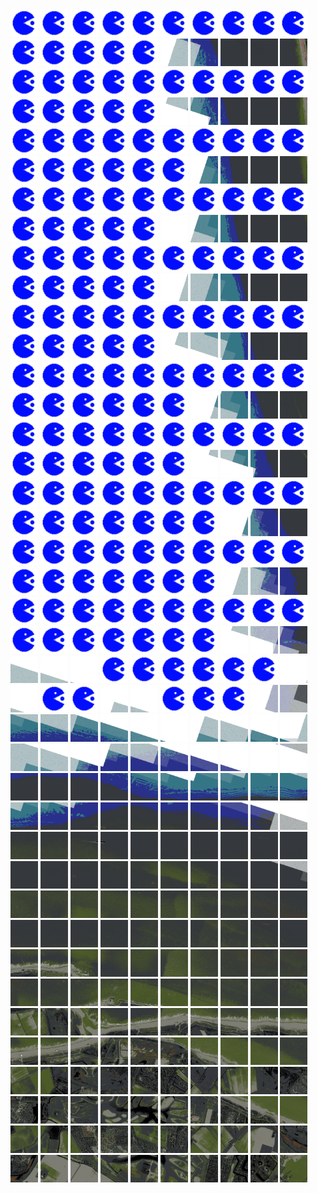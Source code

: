 <html>
<div>
<img src="https://github.com/HakkaTjakka/NL_TILE_MAP/blob/main/source.png" height="44" width="44">
<img src="https://github.com/HakkaTjakka/NL_TILE_MAP/blob/main/source.png" height="44" width="44">
<img src="https://github.com/HakkaTjakka/NL_TILE_MAP/blob/main/source.png" height="44" width="44">
<img src="https://github.com/HakkaTjakka/NL_TILE_MAP/blob/main/source.png" height="44" width="44">
<img src="https://github.com/HakkaTjakka/NL_TILE_MAP/blob/main/source.png" height="44" width="44">
<img src="https://github.com/HakkaTjakka/NL_TILE_MAP/blob/main/source.png" height="44" width="44">
<img src="https://github.com/HakkaTjakka/NL_TILE_MAP/blob/main/source.png" height="44" width="44">
<img src="https://github.com/HakkaTjakka/NL_TILE_MAP/blob/main/source.png" height="44" width="44">
<img src="https://github.com/HakkaTjakka/NL_TILE_MAP/blob/main/source.png" height="44" width="44">
<img src="https://github.com/HakkaTjakka/NL_TILE_MAP/blob/main/source.png" height="44" width="44">
<img src="https://github.com/HakkaTjakka/NL_TILE_MAP/blob/main/source.png" height="44" width="44">
<img src="https://github.com/HakkaTjakka/NL_TILE_MAP/blob/main/source.png" height="44" width="44">
<img src="https://github.com/HakkaTjakka/NL_TILE_MAP/blob/main/source.png" height="44" width="44">
<img src="https://github.com/HakkaTjakka/NL_TILE_MAP/blob/main/source.png" height="44" width="44">
<img src="https://github.com/HakkaTjakka/NL_TILE_MAP/blob/main/source.png" height="44" width="44">
<img src="https://github.com/HakkaTjakka/NL_TILE_MAP/blob/main/18/592/-1039/r.5925.-10390.png" height="44" width="44">
<img src="https://github.com/HakkaTjakka/NL_TILE_MAP/blob/main/18/592/-1039/r.5926.-10390.png" height="44" width="44">
<img src="https://github.com/HakkaTjakka/NL_TILE_MAP/blob/main/18/592/-1039/r.5927.-10390.png" height="44" width="44">
<img src="https://github.com/HakkaTjakka/NL_TILE_MAP/blob/main/18/592/-1039/r.5928.-10390.png" height="44" width="44">
<img src="https://github.com/HakkaTjakka/NL_TILE_MAP/blob/main/18/592/-1039/r.5929.-10390.png" height="44" width="44">
<br>
<img src="https://github.com/HakkaTjakka/NL_TILE_MAP/blob/main/source.png" height="44" width="44">
<img src="https://github.com/HakkaTjakka/NL_TILE_MAP/blob/main/source.png" height="44" width="44">
<img src="https://github.com/HakkaTjakka/NL_TILE_MAP/blob/main/source.png" height="44" width="44">
<img src="https://github.com/HakkaTjakka/NL_TILE_MAP/blob/main/source.png" height="44" width="44">
<img src="https://github.com/HakkaTjakka/NL_TILE_MAP/blob/main/source.png" height="44" width="44">
<img src="https://github.com/HakkaTjakka/NL_TILE_MAP/blob/main/source.png" height="44" width="44">
<img src="https://github.com/HakkaTjakka/NL_TILE_MAP/blob/main/source.png" height="44" width="44">
<img src="https://github.com/HakkaTjakka/NL_TILE_MAP/blob/main/source.png" height="44" width="44">
<img src="https://github.com/HakkaTjakka/NL_TILE_MAP/blob/main/source.png" height="44" width="44">
<img src="https://github.com/HakkaTjakka/NL_TILE_MAP/blob/main/source.png" height="44" width="44">
<img src="https://github.com/HakkaTjakka/NL_TILE_MAP/blob/main/source.png" height="44" width="44">
<img src="https://github.com/HakkaTjakka/NL_TILE_MAP/blob/main/source.png" height="44" width="44">
<img src="https://github.com/HakkaTjakka/NL_TILE_MAP/blob/main/source.png" height="44" width="44">
<img src="https://github.com/HakkaTjakka/NL_TILE_MAP/blob/main/source.png" height="44" width="44">
<img src="https://github.com/HakkaTjakka/NL_TILE_MAP/blob/main/source.png" height="44" width="44">
<img src="https://github.com/HakkaTjakka/NL_TILE_MAP/blob/main/18/592/-1039/r.5925.-10389.png" height="44" width="44">
<img src="https://github.com/HakkaTjakka/NL_TILE_MAP/blob/main/18/592/-1039/r.5926.-10389.png" height="44" width="44">
<img src="https://github.com/HakkaTjakka/NL_TILE_MAP/blob/main/18/592/-1039/r.5927.-10389.png" height="44" width="44">
<img src="https://github.com/HakkaTjakka/NL_TILE_MAP/blob/main/18/592/-1039/r.5928.-10389.png" height="44" width="44">
<img src="https://github.com/HakkaTjakka/NL_TILE_MAP/blob/main/18/592/-1039/r.5929.-10389.png" height="44" width="44">
<br>
<img src="https://github.com/HakkaTjakka/NL_TILE_MAP/blob/main/source.png" height="44" width="44">
<img src="https://github.com/HakkaTjakka/NL_TILE_MAP/blob/main/source.png" height="44" width="44">
<img src="https://github.com/HakkaTjakka/NL_TILE_MAP/blob/main/source.png" height="44" width="44">
<img src="https://github.com/HakkaTjakka/NL_TILE_MAP/blob/main/source.png" height="44" width="44">
<img src="https://github.com/HakkaTjakka/NL_TILE_MAP/blob/main/source.png" height="44" width="44">
<img src="https://github.com/HakkaTjakka/NL_TILE_MAP/blob/main/source.png" height="44" width="44">
<img src="https://github.com/HakkaTjakka/NL_TILE_MAP/blob/main/source.png" height="44" width="44">
<img src="https://github.com/HakkaTjakka/NL_TILE_MAP/blob/main/source.png" height="44" width="44">
<img src="https://github.com/HakkaTjakka/NL_TILE_MAP/blob/main/source.png" height="44" width="44">
<img src="https://github.com/HakkaTjakka/NL_TILE_MAP/blob/main/source.png" height="44" width="44">
<img src="https://github.com/HakkaTjakka/NL_TILE_MAP/blob/main/source.png" height="44" width="44">
<img src="https://github.com/HakkaTjakka/NL_TILE_MAP/blob/main/source.png" height="44" width="44">
<img src="https://github.com/HakkaTjakka/NL_TILE_MAP/blob/main/source.png" height="44" width="44">
<img src="https://github.com/HakkaTjakka/NL_TILE_MAP/blob/main/source.png" height="44" width="44">
<img src="https://github.com/HakkaTjakka/NL_TILE_MAP/blob/main/source.png" height="44" width="44">
<img src="https://github.com/HakkaTjakka/NL_TILE_MAP/blob/main/source.png" height="44" width="44">
<img src="https://github.com/HakkaTjakka/NL_TILE_MAP/blob/main/18/592/-1039/r.5926.-10388.png" height="44" width="44">
<img src="https://github.com/HakkaTjakka/NL_TILE_MAP/blob/main/18/592/-1039/r.5927.-10388.png" height="44" width="44">
<img src="https://github.com/HakkaTjakka/NL_TILE_MAP/blob/main/18/592/-1039/r.5928.-10388.png" height="44" width="44">
<img src="https://github.com/HakkaTjakka/NL_TILE_MAP/blob/main/18/592/-1039/r.5929.-10388.png" height="44" width="44">
<br>
<img src="https://github.com/HakkaTjakka/NL_TILE_MAP/blob/main/source.png" height="44" width="44">
<img src="https://github.com/HakkaTjakka/NL_TILE_MAP/blob/main/source.png" height="44" width="44">
<img src="https://github.com/HakkaTjakka/NL_TILE_MAP/blob/main/source.png" height="44" width="44">
<img src="https://github.com/HakkaTjakka/NL_TILE_MAP/blob/main/source.png" height="44" width="44">
<img src="https://github.com/HakkaTjakka/NL_TILE_MAP/blob/main/source.png" height="44" width="44">
<img src="https://github.com/HakkaTjakka/NL_TILE_MAP/blob/main/source.png" height="44" width="44">
<img src="https://github.com/HakkaTjakka/NL_TILE_MAP/blob/main/source.png" height="44" width="44">
<img src="https://github.com/HakkaTjakka/NL_TILE_MAP/blob/main/source.png" height="44" width="44">
<img src="https://github.com/HakkaTjakka/NL_TILE_MAP/blob/main/source.png" height="44" width="44">
<img src="https://github.com/HakkaTjakka/NL_TILE_MAP/blob/main/source.png" height="44" width="44">
<img src="https://github.com/HakkaTjakka/NL_TILE_MAP/blob/main/source.png" height="44" width="44">
<img src="https://github.com/HakkaTjakka/NL_TILE_MAP/blob/main/source.png" height="44" width="44">
<img src="https://github.com/HakkaTjakka/NL_TILE_MAP/blob/main/source.png" height="44" width="44">
<img src="https://github.com/HakkaTjakka/NL_TILE_MAP/blob/main/source.png" height="44" width="44">
<img src="https://github.com/HakkaTjakka/NL_TILE_MAP/blob/main/source.png" height="44" width="44">
<img src="https://github.com/HakkaTjakka/NL_TILE_MAP/blob/main/18/592/-1039/r.5925.-10387.png" height="44" width="44">
<img src="https://github.com/HakkaTjakka/NL_TILE_MAP/blob/main/18/592/-1039/r.5926.-10387.png" height="44" width="44">
<img src="https://github.com/HakkaTjakka/NL_TILE_MAP/blob/main/18/592/-1039/r.5927.-10387.png" height="44" width="44">
<img src="https://github.com/HakkaTjakka/NL_TILE_MAP/blob/main/18/592/-1039/r.5928.-10387.png" height="44" width="44">
<img src="https://github.com/HakkaTjakka/NL_TILE_MAP/blob/main/18/592/-1039/r.5929.-10387.png" height="44" width="44">
<br>
<img src="https://github.com/HakkaTjakka/NL_TILE_MAP/blob/main/source.png" height="44" width="44">
<img src="https://github.com/HakkaTjakka/NL_TILE_MAP/blob/main/source.png" height="44" width="44">
<img src="https://github.com/HakkaTjakka/NL_TILE_MAP/blob/main/source.png" height="44" width="44">
<img src="https://github.com/HakkaTjakka/NL_TILE_MAP/blob/main/source.png" height="44" width="44">
<img src="https://github.com/HakkaTjakka/NL_TILE_MAP/blob/main/source.png" height="44" width="44">
<img src="https://github.com/HakkaTjakka/NL_TILE_MAP/blob/main/source.png" height="44" width="44">
<img src="https://github.com/HakkaTjakka/NL_TILE_MAP/blob/main/source.png" height="44" width="44">
<img src="https://github.com/HakkaTjakka/NL_TILE_MAP/blob/main/source.png" height="44" width="44">
<img src="https://github.com/HakkaTjakka/NL_TILE_MAP/blob/main/source.png" height="44" width="44">
<img src="https://github.com/HakkaTjakka/NL_TILE_MAP/blob/main/source.png" height="44" width="44">
<img src="https://github.com/HakkaTjakka/NL_TILE_MAP/blob/main/source.png" height="44" width="44">
<img src="https://github.com/HakkaTjakka/NL_TILE_MAP/blob/main/source.png" height="44" width="44">
<img src="https://github.com/HakkaTjakka/NL_TILE_MAP/blob/main/source.png" height="44" width="44">
<img src="https://github.com/HakkaTjakka/NL_TILE_MAP/blob/main/source.png" height="44" width="44">
<img src="https://github.com/HakkaTjakka/NL_TILE_MAP/blob/main/source.png" height="44" width="44">
<img src="https://github.com/HakkaTjakka/NL_TILE_MAP/blob/main/18/592/-1039/r.5925.-10386.png" height="44" width="44">
<img src="https://github.com/HakkaTjakka/NL_TILE_MAP/blob/main/18/592/-1039/r.5926.-10386.png" height="44" width="44">
<img src="https://github.com/HakkaTjakka/NL_TILE_MAP/blob/main/18/592/-1039/r.5927.-10386.png" height="44" width="44">
<img src="https://github.com/HakkaTjakka/NL_TILE_MAP/blob/main/18/592/-1039/r.5928.-10386.png" height="44" width="44">
<img src="https://github.com/HakkaTjakka/NL_TILE_MAP/blob/main/18/592/-1039/r.5929.-10386.png" height="44" width="44">
<br>
<img src="https://github.com/HakkaTjakka/NL_TILE_MAP/blob/main/source.png" height="44" width="44">
<img src="https://github.com/HakkaTjakka/NL_TILE_MAP/blob/main/source.png" height="44" width="44">
<img src="https://github.com/HakkaTjakka/NL_TILE_MAP/blob/main/source.png" height="44" width="44">
<img src="https://github.com/HakkaTjakka/NL_TILE_MAP/blob/main/source.png" height="44" width="44">
<img src="https://github.com/HakkaTjakka/NL_TILE_MAP/blob/main/source.png" height="44" width="44">
<img src="https://github.com/HakkaTjakka/NL_TILE_MAP/blob/main/source.png" height="44" width="44">
<img src="https://github.com/HakkaTjakka/NL_TILE_MAP/blob/main/source.png" height="44" width="44">
<img src="https://github.com/HakkaTjakka/NL_TILE_MAP/blob/main/source.png" height="44" width="44">
<img src="https://github.com/HakkaTjakka/NL_TILE_MAP/blob/main/source.png" height="44" width="44">
<img src="https://github.com/HakkaTjakka/NL_TILE_MAP/blob/main/source.png" height="44" width="44">
<img src="https://github.com/HakkaTjakka/NL_TILE_MAP/blob/main/source.png" height="44" width="44">
<img src="https://github.com/HakkaTjakka/NL_TILE_MAP/blob/main/source.png" height="44" width="44">
<img src="https://github.com/HakkaTjakka/NL_TILE_MAP/blob/main/source.png" height="44" width="44">
<img src="https://github.com/HakkaTjakka/NL_TILE_MAP/blob/main/source.png" height="44" width="44">
<img src="https://github.com/HakkaTjakka/NL_TILE_MAP/blob/main/source.png" height="44" width="44">
<img src="https://github.com/HakkaTjakka/NL_TILE_MAP/blob/main/18/592/-1039/r.5925.-10385.png" height="44" width="44">
<img src="https://github.com/HakkaTjakka/NL_TILE_MAP/blob/main/18/592/-1039/r.5926.-10385.png" height="44" width="44">
<img src="https://github.com/HakkaTjakka/NL_TILE_MAP/blob/main/18/592/-1039/r.5927.-10385.png" height="44" width="44">
<img src="https://github.com/HakkaTjakka/NL_TILE_MAP/blob/main/18/592/-1039/r.5928.-10385.png" height="44" width="44">
<img src="https://github.com/HakkaTjakka/NL_TILE_MAP/blob/main/18/592/-1039/r.5929.-10385.png" height="44" width="44">
<br>
<img src="https://github.com/HakkaTjakka/NL_TILE_MAP/blob/main/source.png" height="44" width="44">
<img src="https://github.com/HakkaTjakka/NL_TILE_MAP/blob/main/source.png" height="44" width="44">
<img src="https://github.com/HakkaTjakka/NL_TILE_MAP/blob/main/source.png" height="44" width="44">
<img src="https://github.com/HakkaTjakka/NL_TILE_MAP/blob/main/source.png" height="44" width="44">
<img src="https://github.com/HakkaTjakka/NL_TILE_MAP/blob/main/source.png" height="44" width="44">
<img src="https://github.com/HakkaTjakka/NL_TILE_MAP/blob/main/source.png" height="44" width="44">
<img src="https://github.com/HakkaTjakka/NL_TILE_MAP/blob/main/source.png" height="44" width="44">
<img src="https://github.com/HakkaTjakka/NL_TILE_MAP/blob/main/source.png" height="44" width="44">
<img src="https://github.com/HakkaTjakka/NL_TILE_MAP/blob/main/source.png" height="44" width="44">
<img src="https://github.com/HakkaTjakka/NL_TILE_MAP/blob/main/source.png" height="44" width="44">
<img src="https://github.com/HakkaTjakka/NL_TILE_MAP/blob/main/source.png" height="44" width="44">
<img src="https://github.com/HakkaTjakka/NL_TILE_MAP/blob/main/source.png" height="44" width="44">
<img src="https://github.com/HakkaTjakka/NL_TILE_MAP/blob/main/source.png" height="44" width="44">
<img src="https://github.com/HakkaTjakka/NL_TILE_MAP/blob/main/source.png" height="44" width="44">
<img src="https://github.com/HakkaTjakka/NL_TILE_MAP/blob/main/source.png" height="44" width="44">
<img src="https://github.com/HakkaTjakka/NL_TILE_MAP/blob/main/source.png" height="44" width="44">
<img src="https://github.com/HakkaTjakka/NL_TILE_MAP/blob/main/18/592/-1039/r.5926.-10384.png" height="44" width="44">
<img src="https://github.com/HakkaTjakka/NL_TILE_MAP/blob/main/18/592/-1039/r.5927.-10384.png" height="44" width="44">
<img src="https://github.com/HakkaTjakka/NL_TILE_MAP/blob/main/18/592/-1039/r.5928.-10384.png" height="44" width="44">
<img src="https://github.com/HakkaTjakka/NL_TILE_MAP/blob/main/18/592/-1039/r.5929.-10384.png" height="44" width="44">
<br>
<img src="https://github.com/HakkaTjakka/NL_TILE_MAP/blob/main/source.png" height="44" width="44">
<img src="https://github.com/HakkaTjakka/NL_TILE_MAP/blob/main/source.png" height="44" width="44">
<img src="https://github.com/HakkaTjakka/NL_TILE_MAP/blob/main/source.png" height="44" width="44">
<img src="https://github.com/HakkaTjakka/NL_TILE_MAP/blob/main/source.png" height="44" width="44">
<img src="https://github.com/HakkaTjakka/NL_TILE_MAP/blob/main/source.png" height="44" width="44">
<img src="https://github.com/HakkaTjakka/NL_TILE_MAP/blob/main/source.png" height="44" width="44">
<img src="https://github.com/HakkaTjakka/NL_TILE_MAP/blob/main/source.png" height="44" width="44">
<img src="https://github.com/HakkaTjakka/NL_TILE_MAP/blob/main/source.png" height="44" width="44">
<img src="https://github.com/HakkaTjakka/NL_TILE_MAP/blob/main/source.png" height="44" width="44">
<img src="https://github.com/HakkaTjakka/NL_TILE_MAP/blob/main/source.png" height="44" width="44">
<img src="https://github.com/HakkaTjakka/NL_TILE_MAP/blob/main/source.png" height="44" width="44">
<img src="https://github.com/HakkaTjakka/NL_TILE_MAP/blob/main/source.png" height="44" width="44">
<img src="https://github.com/HakkaTjakka/NL_TILE_MAP/blob/main/source.png" height="44" width="44">
<img src="https://github.com/HakkaTjakka/NL_TILE_MAP/blob/main/source.png" height="44" width="44">
<img src="https://github.com/HakkaTjakka/NL_TILE_MAP/blob/main/source.png" height="44" width="44">
<img src="https://github.com/HakkaTjakka/NL_TILE_MAP/blob/main/source.png" height="44" width="44">
<img src="https://github.com/HakkaTjakka/NL_TILE_MAP/blob/main/18/592/-1039/r.5926.-10383.png" height="44" width="44">
<img src="https://github.com/HakkaTjakka/NL_TILE_MAP/blob/main/18/592/-1039/r.5927.-10383.png" height="44" width="44">
<img src="https://github.com/HakkaTjakka/NL_TILE_MAP/blob/main/18/592/-1039/r.5928.-10383.png" height="44" width="44">
<img src="https://github.com/HakkaTjakka/NL_TILE_MAP/blob/main/18/592/-1039/r.5929.-10383.png" height="44" width="44">
<br>
<img src="https://github.com/HakkaTjakka/NL_TILE_MAP/blob/main/source.png" height="44" width="44">
<img src="https://github.com/HakkaTjakka/NL_TILE_MAP/blob/main/source.png" height="44" width="44">
<img src="https://github.com/HakkaTjakka/NL_TILE_MAP/blob/main/source.png" height="44" width="44">
<img src="https://github.com/HakkaTjakka/NL_TILE_MAP/blob/main/source.png" height="44" width="44">
<img src="https://github.com/HakkaTjakka/NL_TILE_MAP/blob/main/source.png" height="44" width="44">
<img src="https://github.com/HakkaTjakka/NL_TILE_MAP/blob/main/source.png" height="44" width="44">
<img src="https://github.com/HakkaTjakka/NL_TILE_MAP/blob/main/source.png" height="44" width="44">
<img src="https://github.com/HakkaTjakka/NL_TILE_MAP/blob/main/source.png" height="44" width="44">
<img src="https://github.com/HakkaTjakka/NL_TILE_MAP/blob/main/source.png" height="44" width="44">
<img src="https://github.com/HakkaTjakka/NL_TILE_MAP/blob/main/source.png" height="44" width="44">
<img src="https://github.com/HakkaTjakka/NL_TILE_MAP/blob/main/source.png" height="44" width="44">
<img src="https://github.com/HakkaTjakka/NL_TILE_MAP/blob/main/source.png" height="44" width="44">
<img src="https://github.com/HakkaTjakka/NL_TILE_MAP/blob/main/source.png" height="44" width="44">
<img src="https://github.com/HakkaTjakka/NL_TILE_MAP/blob/main/source.png" height="44" width="44">
<img src="https://github.com/HakkaTjakka/NL_TILE_MAP/blob/main/source.png" height="44" width="44">
<img src="https://github.com/HakkaTjakka/NL_TILE_MAP/blob/main/source.png" height="44" width="44">
<img src="https://github.com/HakkaTjakka/NL_TILE_MAP/blob/main/source.png" height="44" width="44">
<img src="https://github.com/HakkaTjakka/NL_TILE_MAP/blob/main/18/592/-1039/r.5927.-10382.png" height="44" width="44">
<img src="https://github.com/HakkaTjakka/NL_TILE_MAP/blob/main/18/592/-1039/r.5928.-10382.png" height="44" width="44">
<img src="https://github.com/HakkaTjakka/NL_TILE_MAP/blob/main/18/592/-1039/r.5929.-10382.png" height="44" width="44">
<br>
<img src="https://github.com/HakkaTjakka/NL_TILE_MAP/blob/main/source.png" height="44" width="44">
<img src="https://github.com/HakkaTjakka/NL_TILE_MAP/blob/main/source.png" height="44" width="44">
<img src="https://github.com/HakkaTjakka/NL_TILE_MAP/blob/main/source.png" height="44" width="44">
<img src="https://github.com/HakkaTjakka/NL_TILE_MAP/blob/main/source.png" height="44" width="44">
<img src="https://github.com/HakkaTjakka/NL_TILE_MAP/blob/main/source.png" height="44" width="44">
<img src="https://github.com/HakkaTjakka/NL_TILE_MAP/blob/main/source.png" height="44" width="44">
<img src="https://github.com/HakkaTjakka/NL_TILE_MAP/blob/main/source.png" height="44" width="44">
<img src="https://github.com/HakkaTjakka/NL_TILE_MAP/blob/main/source.png" height="44" width="44">
<img src="https://github.com/HakkaTjakka/NL_TILE_MAP/blob/main/source.png" height="44" width="44">
<img src="https://github.com/HakkaTjakka/NL_TILE_MAP/blob/main/source.png" height="44" width="44">
<img src="https://github.com/HakkaTjakka/NL_TILE_MAP/blob/main/source.png" height="44" width="44">
<img src="https://github.com/HakkaTjakka/NL_TILE_MAP/blob/main/source.png" height="44" width="44">
<img src="https://github.com/HakkaTjakka/NL_TILE_MAP/blob/main/source.png" height="44" width="44">
<img src="https://github.com/HakkaTjakka/NL_TILE_MAP/blob/main/source.png" height="44" width="44">
<img src="https://github.com/HakkaTjakka/NL_TILE_MAP/blob/main/source.png" height="44" width="44">
<img src="https://github.com/HakkaTjakka/NL_TILE_MAP/blob/main/source.png" height="44" width="44">
<img src="https://github.com/HakkaTjakka/NL_TILE_MAP/blob/main/source.png" height="44" width="44">
<img src="https://github.com/HakkaTjakka/NL_TILE_MAP/blob/main/18/592/-1039/r.5927.-10381.png" height="44" width="44">
<img src="https://github.com/HakkaTjakka/NL_TILE_MAP/blob/main/18/592/-1039/r.5928.-10381.png" height="44" width="44">
<img src="https://github.com/HakkaTjakka/NL_TILE_MAP/blob/main/18/592/-1039/r.5929.-10381.png" height="44" width="44">
<br>
<img src="https://github.com/HakkaTjakka/NL_TILE_MAP/blob/main/source.png" height="44" width="44">
<img src="https://github.com/HakkaTjakka/NL_TILE_MAP/blob/main/source.png" height="44" width="44">
<img src="https://github.com/HakkaTjakka/NL_TILE_MAP/blob/main/source.png" height="44" width="44">
<img src="https://github.com/HakkaTjakka/NL_TILE_MAP/blob/main/source.png" height="44" width="44">
<img src="https://github.com/HakkaTjakka/NL_TILE_MAP/blob/main/source.png" height="44" width="44">
<img src="https://github.com/HakkaTjakka/NL_TILE_MAP/blob/main/source.png" height="44" width="44">
<img src="https://github.com/HakkaTjakka/NL_TILE_MAP/blob/main/source.png" height="44" width="44">
<img src="https://github.com/HakkaTjakka/NL_TILE_MAP/blob/main/source.png" height="44" width="44">
<img src="https://github.com/HakkaTjakka/NL_TILE_MAP/blob/main/source.png" height="44" width="44">
<img src="https://github.com/HakkaTjakka/NL_TILE_MAP/blob/main/source.png" height="44" width="44">
<img src="https://github.com/HakkaTjakka/NL_TILE_MAP/blob/main/source.png" height="44" width="44">
<img src="https://github.com/HakkaTjakka/NL_TILE_MAP/blob/main/source.png" height="44" width="44">
<img src="https://github.com/HakkaTjakka/NL_TILE_MAP/blob/main/source.png" height="44" width="44">
<img src="https://github.com/HakkaTjakka/NL_TILE_MAP/blob/main/source.png" height="44" width="44">
<img src="https://github.com/HakkaTjakka/NL_TILE_MAP/blob/main/source.png" height="44" width="44">
<img src="https://github.com/HakkaTjakka/NL_TILE_MAP/blob/main/source.png" height="44" width="44">
<img src="https://github.com/HakkaTjakka/NL_TILE_MAP/blob/main/source.png" height="44" width="44">
<img src="https://github.com/HakkaTjakka/NL_TILE_MAP/blob/main/18/592/-1038/r.5927.-10380.png" height="44" width="44">
<img src="https://github.com/HakkaTjakka/NL_TILE_MAP/blob/main/18/592/-1038/r.5928.-10380.png" height="44" width="44">
<img src="https://github.com/HakkaTjakka/NL_TILE_MAP/blob/main/18/592/-1038/r.5929.-10380.png" height="44" width="44">
<br>
<img src="https://github.com/HakkaTjakka/NL_TILE_MAP/blob/main/18/591/-1038/r.5910.-10379.png" height="44" width="44">
<img src="https://github.com/HakkaTjakka/NL_TILE_MAP/blob/main/18/591/-1038/r.5911.-10379.png" height="44" width="44">
<img src="https://github.com/HakkaTjakka/NL_TILE_MAP/blob/main/18/591/-1038/r.5912.-10379.png" height="44" width="44">
<img src="https://github.com/HakkaTjakka/NL_TILE_MAP/blob/main/source.png" height="44" width="44">
<img src="https://github.com/HakkaTjakka/NL_TILE_MAP/blob/main/source.png" height="44" width="44">
<img src="https://github.com/HakkaTjakka/NL_TILE_MAP/blob/main/source.png" height="44" width="44">
<img src="https://github.com/HakkaTjakka/NL_TILE_MAP/blob/main/source.png" height="44" width="44">
<img src="https://github.com/HakkaTjakka/NL_TILE_MAP/blob/main/source.png" height="44" width="44">
<img src="https://github.com/HakkaTjakka/NL_TILE_MAP/blob/main/source.png" height="44" width="44">
<img src="https://github.com/HakkaTjakka/NL_TILE_MAP/blob/main/18/591/-1038/r.5919.-10379.png" height="44" width="44">
<img src="https://github.com/HakkaTjakka/NL_TILE_MAP/blob/main/18/592/-1038/r.5920.-10379.png" height="44" width="44">
<img src="https://github.com/HakkaTjakka/NL_TILE_MAP/blob/main/source.png" height="44" width="44">
<img src="https://github.com/HakkaTjakka/NL_TILE_MAP/blob/main/source.png" height="44" width="44">
<img src="https://github.com/HakkaTjakka/NL_TILE_MAP/blob/main/18/592/-1038/r.5923.-10379.png" height="44" width="44">
<img src="https://github.com/HakkaTjakka/NL_TILE_MAP/blob/main/18/592/-1038/r.5924.-10379.png" height="44" width="44">
<img src="https://github.com/HakkaTjakka/NL_TILE_MAP/blob/main/source.png" height="44" width="44">
<img src="https://github.com/HakkaTjakka/NL_TILE_MAP/blob/main/source.png" height="44" width="44">
<img src="https://github.com/HakkaTjakka/NL_TILE_MAP/blob/main/source.png" height="44" width="44">
<img src="https://github.com/HakkaTjakka/NL_TILE_MAP/blob/main/18/592/-1038/r.5928.-10379.png" height="44" width="44">
<img src="https://github.com/HakkaTjakka/NL_TILE_MAP/blob/main/18/592/-1038/r.5929.-10379.png" height="44" width="44">
<br>
<img src="https://github.com/HakkaTjakka/NL_TILE_MAP/blob/main/18/591/-1038/r.5910.-10378.png" height="44" width="44">
<img src="https://github.com/HakkaTjakka/NL_TILE_MAP/blob/main/18/591/-1038/r.5911.-10378.png" height="44" width="44">
<img src="https://github.com/HakkaTjakka/NL_TILE_MAP/blob/main/18/591/-1038/r.5912.-10378.png" height="44" width="44">
<img src="https://github.com/HakkaTjakka/NL_TILE_MAP/blob/main/18/591/-1038/r.5913.-10378.png" height="44" width="44">
<img src="https://github.com/HakkaTjakka/NL_TILE_MAP/blob/main/18/591/-1038/r.5914.-10378.png" height="44" width="44">
<img src="https://github.com/HakkaTjakka/NL_TILE_MAP/blob/main/18/591/-1038/r.5915.-10378.png" height="44" width="44">
<img src="https://github.com/HakkaTjakka/NL_TILE_MAP/blob/main/18/591/-1038/r.5916.-10378.png" height="44" width="44">
<img src="https://github.com/HakkaTjakka/NL_TILE_MAP/blob/main/18/591/-1038/r.5917.-10378.png" height="44" width="44">
<img src="https://github.com/HakkaTjakka/NL_TILE_MAP/blob/main/18/591/-1038/r.5918.-10378.png" height="44" width="44">
<img src="https://github.com/HakkaTjakka/NL_TILE_MAP/blob/main/18/591/-1038/r.5919.-10378.png" height="44" width="44">
<img src="https://github.com/HakkaTjakka/NL_TILE_MAP/blob/main/18/592/-1038/r.5920.-10378.png" height="44" width="44">
<img src="https://github.com/HakkaTjakka/NL_TILE_MAP/blob/main/18/592/-1038/r.5921.-10378.png" height="44" width="44">
<img src="https://github.com/HakkaTjakka/NL_TILE_MAP/blob/main/18/592/-1038/r.5922.-10378.png" height="44" width="44">
<img src="https://github.com/HakkaTjakka/NL_TILE_MAP/blob/main/18/592/-1038/r.5923.-10378.png" height="44" width="44">
<img src="https://github.com/HakkaTjakka/NL_TILE_MAP/blob/main/18/592/-1038/r.5924.-10378.png" height="44" width="44">
<img src="https://github.com/HakkaTjakka/NL_TILE_MAP/blob/main/18/592/-1038/r.5925.-10378.png" height="44" width="44">
<img src="https://github.com/HakkaTjakka/NL_TILE_MAP/blob/main/18/592/-1038/r.5926.-10378.png" height="44" width="44">
<img src="https://github.com/HakkaTjakka/NL_TILE_MAP/blob/main/18/592/-1038/r.5927.-10378.png" height="44" width="44">
<img src="https://github.com/HakkaTjakka/NL_TILE_MAP/blob/main/18/592/-1038/r.5928.-10378.png" height="44" width="44">
<img src="https://github.com/HakkaTjakka/NL_TILE_MAP/blob/main/18/592/-1038/r.5929.-10378.png" height="44" width="44">
<br>
<img src="https://github.com/HakkaTjakka/NL_TILE_MAP/blob/main/18/591/-1038/r.5910.-10377.png" height="44" width="44">
<img src="https://github.com/HakkaTjakka/NL_TILE_MAP/blob/main/18/591/-1038/r.5911.-10377.png" height="44" width="44">
<img src="https://github.com/HakkaTjakka/NL_TILE_MAP/blob/main/18/591/-1038/r.5912.-10377.png" height="44" width="44">
<img src="https://github.com/HakkaTjakka/NL_TILE_MAP/blob/main/18/591/-1038/r.5913.-10377.png" height="44" width="44">
<img src="https://github.com/HakkaTjakka/NL_TILE_MAP/blob/main/18/591/-1038/r.5914.-10377.png" height="44" width="44">
<img src="https://github.com/HakkaTjakka/NL_TILE_MAP/blob/main/18/591/-1038/r.5915.-10377.png" height="44" width="44">
<img src="https://github.com/HakkaTjakka/NL_TILE_MAP/blob/main/18/591/-1038/r.5916.-10377.png" height="44" width="44">
<img src="https://github.com/HakkaTjakka/NL_TILE_MAP/blob/main/18/591/-1038/r.5917.-10377.png" height="44" width="44">
<img src="https://github.com/HakkaTjakka/NL_TILE_MAP/blob/main/18/591/-1038/r.5918.-10377.png" height="44" width="44">
<img src="https://github.com/HakkaTjakka/NL_TILE_MAP/blob/main/18/591/-1038/r.5919.-10377.png" height="44" width="44">
<img src="https://github.com/HakkaTjakka/NL_TILE_MAP/blob/main/18/592/-1038/r.5920.-10377.png" height="44" width="44">
<img src="https://github.com/HakkaTjakka/NL_TILE_MAP/blob/main/18/592/-1038/r.5921.-10377.png" height="44" width="44">
<img src="https://github.com/HakkaTjakka/NL_TILE_MAP/blob/main/18/592/-1038/r.5922.-10377.png" height="44" width="44">
<img src="https://github.com/HakkaTjakka/NL_TILE_MAP/blob/main/18/592/-1038/r.5923.-10377.png" height="44" width="44">
<img src="https://github.com/HakkaTjakka/NL_TILE_MAP/blob/main/18/592/-1038/r.5924.-10377.png" height="44" width="44">
<img src="https://github.com/HakkaTjakka/NL_TILE_MAP/blob/main/18/592/-1038/r.5925.-10377.png" height="44" width="44">
<img src="https://github.com/HakkaTjakka/NL_TILE_MAP/blob/main/18/592/-1038/r.5926.-10377.png" height="44" width="44">
<img src="https://github.com/HakkaTjakka/NL_TILE_MAP/blob/main/18/592/-1038/r.5927.-10377.png" height="44" width="44">
<img src="https://github.com/HakkaTjakka/NL_TILE_MAP/blob/main/18/592/-1038/r.5928.-10377.png" height="44" width="44">
<img src="https://github.com/HakkaTjakka/NL_TILE_MAP/blob/main/18/592/-1038/r.5929.-10377.png" height="44" width="44">
<br>
<img src="https://github.com/HakkaTjakka/NL_TILE_MAP/blob/main/18/591/-1038/r.5910.-10376.png" height="44" width="44">
<img src="https://github.com/HakkaTjakka/NL_TILE_MAP/blob/main/18/591/-1038/r.5911.-10376.png" height="44" width="44">
<img src="https://github.com/HakkaTjakka/NL_TILE_MAP/blob/main/18/591/-1038/r.5912.-10376.png" height="44" width="44">
<img src="https://github.com/HakkaTjakka/NL_TILE_MAP/blob/main/18/591/-1038/r.5913.-10376.png" height="44" width="44">
<img src="https://github.com/HakkaTjakka/NL_TILE_MAP/blob/main/18/591/-1038/r.5914.-10376.png" height="44" width="44">
<img src="https://github.com/HakkaTjakka/NL_TILE_MAP/blob/main/18/591/-1038/r.5915.-10376.png" height="44" width="44">
<img src="https://github.com/HakkaTjakka/NL_TILE_MAP/blob/main/18/591/-1038/r.5916.-10376.png" height="44" width="44">
<img src="https://github.com/HakkaTjakka/NL_TILE_MAP/blob/main/18/591/-1038/r.5917.-10376.png" height="44" width="44">
<img src="https://github.com/HakkaTjakka/NL_TILE_MAP/blob/main/18/591/-1038/r.5918.-10376.png" height="44" width="44">
<img src="https://github.com/HakkaTjakka/NL_TILE_MAP/blob/main/18/591/-1038/r.5919.-10376.png" height="44" width="44">
<img src="https://github.com/HakkaTjakka/NL_TILE_MAP/blob/main/18/592/-1038/r.5920.-10376.png" height="44" width="44">
<img src="https://github.com/HakkaTjakka/NL_TILE_MAP/blob/main/18/592/-1038/r.5921.-10376.png" height="44" width="44">
<img src="https://github.com/HakkaTjakka/NL_TILE_MAP/blob/main/18/592/-1038/r.5922.-10376.png" height="44" width="44">
<img src="https://github.com/HakkaTjakka/NL_TILE_MAP/blob/main/18/592/-1038/r.5923.-10376.png" height="44" width="44">
<img src="https://github.com/HakkaTjakka/NL_TILE_MAP/blob/main/18/592/-1038/r.5924.-10376.png" height="44" width="44">
<img src="https://github.com/HakkaTjakka/NL_TILE_MAP/blob/main/18/592/-1038/r.5925.-10376.png" height="44" width="44">
<img src="https://github.com/HakkaTjakka/NL_TILE_MAP/blob/main/18/592/-1038/r.5926.-10376.png" height="44" width="44">
<img src="https://github.com/HakkaTjakka/NL_TILE_MAP/blob/main/18/592/-1038/r.5927.-10376.png" height="44" width="44">
<img src="https://github.com/HakkaTjakka/NL_TILE_MAP/blob/main/18/592/-1038/r.5928.-10376.png" height="44" width="44">
<img src="https://github.com/HakkaTjakka/NL_TILE_MAP/blob/main/18/592/-1038/r.5929.-10376.png" height="44" width="44">
<br>
<img src="https://github.com/HakkaTjakka/NL_TILE_MAP/blob/main/18/591/-1038/r.5910.-10375.png" height="44" width="44">
<img src="https://github.com/HakkaTjakka/NL_TILE_MAP/blob/main/18/591/-1038/r.5911.-10375.png" height="44" width="44">
<img src="https://github.com/HakkaTjakka/NL_TILE_MAP/blob/main/18/591/-1038/r.5912.-10375.png" height="44" width="44">
<img src="https://github.com/HakkaTjakka/NL_TILE_MAP/blob/main/18/591/-1038/r.5913.-10375.png" height="44" width="44">
<img src="https://github.com/HakkaTjakka/NL_TILE_MAP/blob/main/18/591/-1038/r.5914.-10375.png" height="44" width="44">
<img src="https://github.com/HakkaTjakka/NL_TILE_MAP/blob/main/18/591/-1038/r.5915.-10375.png" height="44" width="44">
<img src="https://github.com/HakkaTjakka/NL_TILE_MAP/blob/main/18/591/-1038/r.5916.-10375.png" height="44" width="44">
<img src="https://github.com/HakkaTjakka/NL_TILE_MAP/blob/main/18/591/-1038/r.5917.-10375.png" height="44" width="44">
<img src="https://github.com/HakkaTjakka/NL_TILE_MAP/blob/main/18/591/-1038/r.5918.-10375.png" height="44" width="44">
<img src="https://github.com/HakkaTjakka/NL_TILE_MAP/blob/main/18/591/-1038/r.5919.-10375.png" height="44" width="44">
<img src="https://github.com/HakkaTjakka/NL_TILE_MAP/blob/main/18/592/-1038/r.5920.-10375.png" height="44" width="44">
<img src="https://github.com/HakkaTjakka/NL_TILE_MAP/blob/main/18/592/-1038/r.5921.-10375.png" height="44" width="44">
<img src="https://github.com/HakkaTjakka/NL_TILE_MAP/blob/main/18/592/-1038/r.5922.-10375.png" height="44" width="44">
<img src="https://github.com/HakkaTjakka/NL_TILE_MAP/blob/main/18/592/-1038/r.5923.-10375.png" height="44" width="44">
<img src="https://github.com/HakkaTjakka/NL_TILE_MAP/blob/main/18/592/-1038/r.5924.-10375.png" height="44" width="44">
<img src="https://github.com/HakkaTjakka/NL_TILE_MAP/blob/main/18/592/-1038/r.5925.-10375.png" height="44" width="44">
<img src="https://github.com/HakkaTjakka/NL_TILE_MAP/blob/main/18/592/-1038/r.5926.-10375.png" height="44" width="44">
<img src="https://github.com/HakkaTjakka/NL_TILE_MAP/blob/main/18/592/-1038/r.5927.-10375.png" height="44" width="44">
<img src="https://github.com/HakkaTjakka/NL_TILE_MAP/blob/main/18/592/-1038/r.5928.-10375.png" height="44" width="44">
<img src="https://github.com/HakkaTjakka/NL_TILE_MAP/blob/main/18/592/-1038/r.5929.-10375.png" height="44" width="44">
<br>
<img src="https://github.com/HakkaTjakka/NL_TILE_MAP/blob/main/18/591/-1038/r.5910.-10374.png" height="44" width="44">
<img src="https://github.com/HakkaTjakka/NL_TILE_MAP/blob/main/18/591/-1038/r.5911.-10374.png" height="44" width="44">
<img src="https://github.com/HakkaTjakka/NL_TILE_MAP/blob/main/18/591/-1038/r.5912.-10374.png" height="44" width="44">
<img src="https://github.com/HakkaTjakka/NL_TILE_MAP/blob/main/18/591/-1038/r.5913.-10374.png" height="44" width="44">
<img src="https://github.com/HakkaTjakka/NL_TILE_MAP/blob/main/18/591/-1038/r.5914.-10374.png" height="44" width="44">
<img src="https://github.com/HakkaTjakka/NL_TILE_MAP/blob/main/18/591/-1038/r.5915.-10374.png" height="44" width="44">
<img src="https://github.com/HakkaTjakka/NL_TILE_MAP/blob/main/18/591/-1038/r.5916.-10374.png" height="44" width="44">
<img src="https://github.com/HakkaTjakka/NL_TILE_MAP/blob/main/18/591/-1038/r.5917.-10374.png" height="44" width="44">
<img src="https://github.com/HakkaTjakka/NL_TILE_MAP/blob/main/18/591/-1038/r.5918.-10374.png" height="44" width="44">
<img src="https://github.com/HakkaTjakka/NL_TILE_MAP/blob/main/18/591/-1038/r.5919.-10374.png" height="44" width="44">
<img src="https://github.com/HakkaTjakka/NL_TILE_MAP/blob/main/18/592/-1038/r.5920.-10374.png" height="44" width="44">
<img src="https://github.com/HakkaTjakka/NL_TILE_MAP/blob/main/18/592/-1038/r.5921.-10374.png" height="44" width="44">
<img src="https://github.com/HakkaTjakka/NL_TILE_MAP/blob/main/18/592/-1038/r.5922.-10374.png" height="44" width="44">
<img src="https://github.com/HakkaTjakka/NL_TILE_MAP/blob/main/18/592/-1038/r.5923.-10374.png" height="44" width="44">
<img src="https://github.com/HakkaTjakka/NL_TILE_MAP/blob/main/18/592/-1038/r.5924.-10374.png" height="44" width="44">
<img src="https://github.com/HakkaTjakka/NL_TILE_MAP/blob/main/18/592/-1038/r.5925.-10374.png" height="44" width="44">
<img src="https://github.com/HakkaTjakka/NL_TILE_MAP/blob/main/18/592/-1038/r.5926.-10374.png" height="44" width="44">
<img src="https://github.com/HakkaTjakka/NL_TILE_MAP/blob/main/18/592/-1038/r.5927.-10374.png" height="44" width="44">
<img src="https://github.com/HakkaTjakka/NL_TILE_MAP/blob/main/18/592/-1038/r.5928.-10374.png" height="44" width="44">
<img src="https://github.com/HakkaTjakka/NL_TILE_MAP/blob/main/18/592/-1038/r.5929.-10374.png" height="44" width="44">
<br>
<img src="https://github.com/HakkaTjakka/NL_TILE_MAP/blob/main/18/591/-1038/r.5910.-10373.png" height="44" width="44">
<img src="https://github.com/HakkaTjakka/NL_TILE_MAP/blob/main/18/591/-1038/r.5911.-10373.png" height="44" width="44">
<img src="https://github.com/HakkaTjakka/NL_TILE_MAP/blob/main/18/591/-1038/r.5912.-10373.png" height="44" width="44">
<img src="https://github.com/HakkaTjakka/NL_TILE_MAP/blob/main/18/591/-1038/r.5913.-10373.png" height="44" width="44">
<img src="https://github.com/HakkaTjakka/NL_TILE_MAP/blob/main/18/591/-1038/r.5914.-10373.png" height="44" width="44">
<img src="https://github.com/HakkaTjakka/NL_TILE_MAP/blob/main/18/591/-1038/r.5915.-10373.png" height="44" width="44">
<img src="https://github.com/HakkaTjakka/NL_TILE_MAP/blob/main/18/591/-1038/r.5916.-10373.png" height="44" width="44">
<img src="https://github.com/HakkaTjakka/NL_TILE_MAP/blob/main/18/591/-1038/r.5917.-10373.png" height="44" width="44">
<img src="https://github.com/HakkaTjakka/NL_TILE_MAP/blob/main/18/591/-1038/r.5918.-10373.png" height="44" width="44">
<img src="https://github.com/HakkaTjakka/NL_TILE_MAP/blob/main/18/591/-1038/r.5919.-10373.png" height="44" width="44">
<img src="https://github.com/HakkaTjakka/NL_TILE_MAP/blob/main/18/592/-1038/r.5920.-10373.png" height="44" width="44">
<img src="https://github.com/HakkaTjakka/NL_TILE_MAP/blob/main/18/592/-1038/r.5921.-10373.png" height="44" width="44">
<img src="https://github.com/HakkaTjakka/NL_TILE_MAP/blob/main/18/592/-1038/r.5922.-10373.png" height="44" width="44">
<img src="https://github.com/HakkaTjakka/NL_TILE_MAP/blob/main/18/592/-1038/r.5923.-10373.png" height="44" width="44">
<img src="https://github.com/HakkaTjakka/NL_TILE_MAP/blob/main/18/592/-1038/r.5924.-10373.png" height="44" width="44">
<img src="https://github.com/HakkaTjakka/NL_TILE_MAP/blob/main/18/592/-1038/r.5925.-10373.png" height="44" width="44">
<img src="https://github.com/HakkaTjakka/NL_TILE_MAP/blob/main/18/592/-1038/r.5926.-10373.png" height="44" width="44">
<img src="https://github.com/HakkaTjakka/NL_TILE_MAP/blob/main/18/592/-1038/r.5927.-10373.png" height="44" width="44">
<img src="https://github.com/HakkaTjakka/NL_TILE_MAP/blob/main/18/592/-1038/r.5928.-10373.png" height="44" width="44">
<img src="https://github.com/HakkaTjakka/NL_TILE_MAP/blob/main/18/592/-1038/r.5929.-10373.png" height="44" width="44">
<br>
<img src="https://github.com/HakkaTjakka/NL_TILE_MAP/blob/main/18/591/-1038/r.5910.-10372.png" height="44" width="44">
<img src="https://github.com/HakkaTjakka/NL_TILE_MAP/blob/main/18/591/-1038/r.5911.-10372.png" height="44" width="44">
<img src="https://github.com/HakkaTjakka/NL_TILE_MAP/blob/main/18/591/-1038/r.5912.-10372.png" height="44" width="44">
<img src="https://github.com/HakkaTjakka/NL_TILE_MAP/blob/main/18/591/-1038/r.5913.-10372.png" height="44" width="44">
<img src="https://github.com/HakkaTjakka/NL_TILE_MAP/blob/main/18/591/-1038/r.5914.-10372.png" height="44" width="44">
<img src="https://github.com/HakkaTjakka/NL_TILE_MAP/blob/main/18/591/-1038/r.5915.-10372.png" height="44" width="44">
<img src="https://github.com/HakkaTjakka/NL_TILE_MAP/blob/main/18/591/-1038/r.5916.-10372.png" height="44" width="44">
<img src="https://github.com/HakkaTjakka/NL_TILE_MAP/blob/main/18/591/-1038/r.5917.-10372.png" height="44" width="44">
<img src="https://github.com/HakkaTjakka/NL_TILE_MAP/blob/main/18/591/-1038/r.5918.-10372.png" height="44" width="44">
<img src="https://github.com/HakkaTjakka/NL_TILE_MAP/blob/main/18/591/-1038/r.5919.-10372.png" height="44" width="44">
<img src="https://github.com/HakkaTjakka/NL_TILE_MAP/blob/main/18/592/-1038/r.5920.-10372.png" height="44" width="44">
<img src="https://github.com/HakkaTjakka/NL_TILE_MAP/blob/main/18/592/-1038/r.5921.-10372.png" height="44" width="44">
<img src="https://github.com/HakkaTjakka/NL_TILE_MAP/blob/main/18/592/-1038/r.5922.-10372.png" height="44" width="44">
<img src="https://github.com/HakkaTjakka/NL_TILE_MAP/blob/main/18/592/-1038/r.5923.-10372.png" height="44" width="44">
<img src="https://github.com/HakkaTjakka/NL_TILE_MAP/blob/main/18/592/-1038/r.5924.-10372.png" height="44" width="44">
<img src="https://github.com/HakkaTjakka/NL_TILE_MAP/blob/main/18/592/-1038/r.5925.-10372.png" height="44" width="44">
<img src="https://github.com/HakkaTjakka/NL_TILE_MAP/blob/main/18/592/-1038/r.5926.-10372.png" height="44" width="44">
<img src="https://github.com/HakkaTjakka/NL_TILE_MAP/blob/main/18/592/-1038/r.5927.-10372.png" height="44" width="44">
<img src="https://github.com/HakkaTjakka/NL_TILE_MAP/blob/main/18/592/-1038/r.5928.-10372.png" height="44" width="44">
<img src="https://github.com/HakkaTjakka/NL_TILE_MAP/blob/main/18/592/-1038/r.5929.-10372.png" height="44" width="44">
<br>
<img src="https://github.com/HakkaTjakka/NL_TILE_MAP/blob/main/18/591/-1038/r.5910.-10371.png" height="44" width="44">
<img src="https://github.com/HakkaTjakka/NL_TILE_MAP/blob/main/18/591/-1038/r.5911.-10371.png" height="44" width="44">
<img src="https://github.com/HakkaTjakka/NL_TILE_MAP/blob/main/18/591/-1038/r.5912.-10371.png" height="44" width="44">
<img src="https://github.com/HakkaTjakka/NL_TILE_MAP/blob/main/18/591/-1038/r.5913.-10371.png" height="44" width="44">
<img src="https://github.com/HakkaTjakka/NL_TILE_MAP/blob/main/18/591/-1038/r.5914.-10371.png" height="44" width="44">
<img src="https://github.com/HakkaTjakka/NL_TILE_MAP/blob/main/18/591/-1038/r.5915.-10371.png" height="44" width="44">
<img src="https://github.com/HakkaTjakka/NL_TILE_MAP/blob/main/18/591/-1038/r.5916.-10371.png" height="44" width="44">
<img src="https://github.com/HakkaTjakka/NL_TILE_MAP/blob/main/18/591/-1038/r.5917.-10371.png" height="44" width="44">
<img src="https://github.com/HakkaTjakka/NL_TILE_MAP/blob/main/18/591/-1038/r.5918.-10371.png" height="44" width="44">
<img src="https://github.com/HakkaTjakka/NL_TILE_MAP/blob/main/18/591/-1038/r.5919.-10371.png" height="44" width="44">
<img src="https://github.com/HakkaTjakka/NL_TILE_MAP/blob/main/18/592/-1038/r.5920.-10371.png" height="44" width="44">
<img src="https://github.com/HakkaTjakka/NL_TILE_MAP/blob/main/18/592/-1038/r.5921.-10371.png" height="44" width="44">
<img src="https://github.com/HakkaTjakka/NL_TILE_MAP/blob/main/18/592/-1038/r.5922.-10371.png" height="44" width="44">
<img src="https://github.com/HakkaTjakka/NL_TILE_MAP/blob/main/18/592/-1038/r.5923.-10371.png" height="44" width="44">
<img src="https://github.com/HakkaTjakka/NL_TILE_MAP/blob/main/18/592/-1038/r.5924.-10371.png" height="44" width="44">
<img src="https://github.com/HakkaTjakka/NL_TILE_MAP/blob/main/18/592/-1038/r.5925.-10371.png" height="44" width="44">
<img src="https://github.com/HakkaTjakka/NL_TILE_MAP/blob/main/18/592/-1038/r.5926.-10371.png" height="44" width="44">
<img src="https://github.com/HakkaTjakka/NL_TILE_MAP/blob/main/18/592/-1038/r.5927.-10371.png" height="44" width="44">
<img src="https://github.com/HakkaTjakka/NL_TILE_MAP/blob/main/18/592/-1038/r.5928.-10371.png" height="44" width="44">
<img src="https://github.com/HakkaTjakka/NL_TILE_MAP/blob/main/18/592/-1038/r.5929.-10371.png" height="44" width="44">
<br>
</div>
</html>
